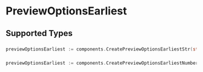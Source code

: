 # PreviewOptionsEarliest


## Supported Types

### 

```go
previewOptionsEarliest := components.CreatePreviewOptionsEarliestStr(string{/* values here */})
```

### 

```go
previewOptionsEarliest := components.CreatePreviewOptionsEarliestNumber(float64{/* values here */})
```

